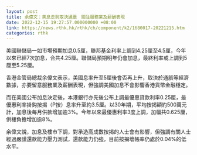 ```yaml
---
layout: post
title: 余偉文：美息走勢取決通脹　關注服務業及薪酬表現
date: 2022-12-15 19:27:57.000000000 +08:00
link: https://news.rthk.hk/rthk/ch/component/k2/1680017-20221215.htm
categories: rthk
---
```


美國聯儲局一如市場預期加息0.5厘，聯邦基金利率上調到4.25厘至4.5厘，今年以來已經7次加息，合共4.25厘。聯儲局預期明年仍會加息，最終利率或上調到5厘至5.25厘。

香港金管局總裁余偉文表示，美國息率升至5厘後會否再上升，取決於通脹等經濟數據，亦要留意服務業及薪酬表現，但強調美國加息不會影響香港貨幣金融穩定。

而在美國公布加息決定後，本港銀行亦先後公布上調最優惠貸款利率0.25厘，最優惠利率掛鈎按揭（P按）息率升至約3.5厘。以30年期，平均按揭額約500萬元計，加息後每月供款增加逾3%。今年以來最優惠利率3度上調，加幅共0.625厘，供樓負擔增加逾8%。

余偉文說，加息及樓市下調，對承造高成數按揭的人士會有影響，但強調有關人士經過嚴謹還款能力壓力測試，還款能力仍強，目前按揭壞帳率仍處於0.04%的低水平。
